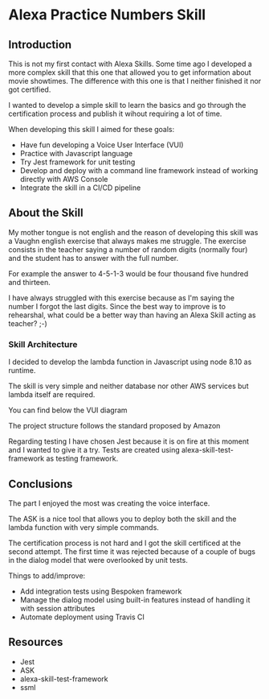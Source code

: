 # Alexa Practice Numbers Skill

## Introduction

This is not my first contact with Alexa Skills. Some time ago I developed a more complex skill that this one that allowed you to get information about movie showtimes. The difference with this one is that I neither finished it nor got certified.

I wanted to develop a simple skill to learn the basics and go through the certification process and publish it wihout requiring a lot of time.

When developing this skill I aimed for these goals:

* Have fun developing a Voice User Interface (VUI)
* Practice with Javascript language
* Try Jest framework for unit testing
* Develop and deploy with a command line framework instead of working directly with AWS Console
* Integrate the skill in a CI/CD pipeline

## About the Skill

My mother tongue is not english and the reason of developing this skill was a Vaughn english exercise that always makes me struggle. The exercise consists in the teacher saying a number of random digits (normally four) and the student has to answer with the full number.

For example the answer to 4-5-1-3 would be four thousand five hundred and thirteen.

I have always struggled with this exercise because as I'm saying the number I forgot the last digits. Since the best way to improve is to rehearshal, what could be a better way than having an Alexa Skill acting as teacher? ;-)

### Skill Architecture

I decided to develop the lambda function in Javascript using node 8.10 as runtime.

The skill is very simple and neither database nor other AWS services but lambda itself are required.

You can find below the VUI diagram

The project structure follows the standard proposed by Amazon

Regarding testing I have chosen Jest because it is on fire at this moment and I wanted to give it a try. Tests are created using alexa-skill-test-framework as testing framework.

## Conclusions

The part I enjoyed the most was creating the voice interface.

The ASK is a nice tool that allows you to deploy both the skill and the lambda function with very simple commands.

The certification process is not hard and I got the skill certificed at the second attempt. The first time it was rejected because of a couple of bugs in the dialog model that were overlooked by unit tests.

Things to add/improve:

* Add integration tests using Bespoken framework
* Manage the dialog model using built-in features instead of handling it with session attributes
* Automate deployment using Travis CI

## Resources

* Jest
* ASK
* alexa-skill-test-framework
* ssml 
